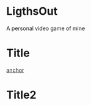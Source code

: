 # LigthsOut
A personal video game of mine


# Title
[anchor]

# Title2


[anchor]: (https://github.com/MarcBrout/LigthsOut/tree/master#title)
